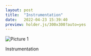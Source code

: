 ```yaml
---
layout: post
title:  "Instrumentation"
date:   2022-04-23 15:39:40
preview: holder.js/300x300?auto=yes
---
```


![Picture 1](holder.js/800x600?auto=yes)

Instrumentation

